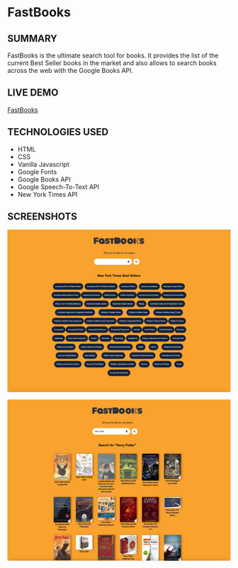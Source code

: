 # FastBooks

## SUMMARY

FastBooks is the ultimate search tool for books. It provides the list of the current Best Seller books in the market and also allows to search books across the web with the Google Books API.

## LIVE DEMO

[FastBooks](https://fastbooks.netlify.app)

## TECHNOLOGIES USED

- HTML
- CSS
- Vanilla Javascript
- Google Fonts
- Google Books API
- Google Speech-To-Text API
- New York Times API

## SCREENSHOTS

![screenshot](src/ss1.png)

![screenshot](src/ss2.png)
